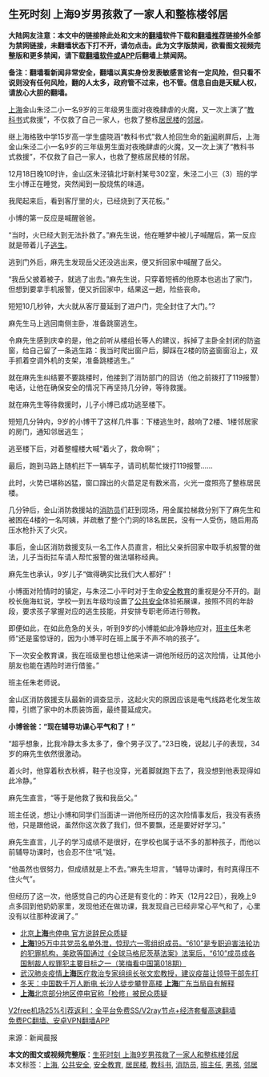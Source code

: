  <h2>生死时刻 上海9岁男孩救了一家人和整栋楼邻居</h2> <p class="notice"><b>大陆网友注意：本文中的链接除此处和文末的<a href="https://github.com/bannedbook/fanqiang" >翻墙</a>软件下载和<a href="https://github.com/killgcd/justmysocks/blob/master/README.md">翻墙推荐</a>链接外全部为禁网链接，未翻墙状态下打不开，请勿点击。此为文字版禁闻，欲看图文视频完整版和更多禁闻，请下载<a href="https://github.com/bannedbook/fanqiang">翻墙软件或APP</a>后翻墙上禁闻网。</p><p>备注：翻墙看新闻非常安全，翻墙以真实身份发表敏感言论有一定风险，但只看不说则没有任何风险，翻的人太多，政府管不过来，也不管。信息自由是天赋人权，请放心大胆的翻墙。</b></p>  <div class="entry"> <p id="summary"><a href="https://www.bannedbook.org/bnews/tag/%e4%b8%8a%e6%b5%b7/" class="st_tag internal_tag" rel="tag" title="标签 上海 下的日志">上海</a>金山朱泾二小一名9岁的三年级男生面对夜晚肆虐的火魔，又一次上演了“<a href="https://www.bannedbook.org/bnews/tag/%E6%95%99%E7%A7%91%E4%B9%A6/" class="st_tag internal_tag" rel="tag" title="标签 教科书 下的日志">教科书</a>式救援”，不仅救了自己一家人，也救了整栋<a href="https://www.bannedbook.org/bnews/tag/%E5%B1%85%E6%B0%91%E6%A5%BC/" class="st_tag internal_tag" rel="tag" title="标签 居民楼 下的日志">居民楼</a>的<a href="https://www.bannedbook.org/bnews/tag/%e9%82%bb%e5%b1%85/" class="st_tag internal_tag" rel="tag" title="标签 邻居 下的日志">邻居</a>。</p> <p>继上海格致中学15岁高一学生盛晓涵“教科书式”救人抢回生命的<span class='wp_keywordlink_affiliate'><a href="https://www.bannedbook.org/" title="新闻">新闻</a></span>刷屏后，上海金山朱泾二小一名9岁的三年级男生面对夜晚肆虐的火魔，又一次上演了“教科书式救援”，不仅救了自己一家人，也救了整栋居民楼的邻居。</p> <p>12月18日晚10时许，金山区朱泾镇北圩新村某号302室，朱泾二小三（3）班的学生小博正在睡觉，突然闻到一股烧焦的味道。</p> <p>我爬起来后，看到客厅里的火，已经烧到了天花板。”</p> <p>小博的第一反应是喊醒爸爸。</p> <p>“当时，火已经大到无法扑救了。”麻先生说，他在睡梦中被儿子喊醒后，第一反应就是带着儿子<span class='wp_keywordlink'><a href="https://www.bannedbook.org/forum5/topic38.html" title="劫难逃生有秘诀" target="_blank">逃生</a></span>。</p> <p>逃到门外后，麻先生发现岳父还没逃出来，便又折回家中喊醒了岳父。</p> <p>“我岳父披着被子，就逃了出去。”麻先生说，只穿着短裤的他原本也逃出了家门，但想到要拿手机报警，便又折回家中，结果这一趟，险些丧命。</p>  <p>短短10几秒钟，大火就从客厅蔓延到了进户门，完全封住了大门。”?</p> <p>麻先生马上逃回南侧主卧，准备跳窗逃生。</p> <p>令麻先生感到庆幸的是，他之前听从楼组长等人的建议，拆掉了主卧全封闭的防盗窗，给自己留了一条逃生路：我当时爬出窗户后，脚踩在2楼的防盗窗窗沿上，双手抓着空调外机的支架，准备跳楼逃生。”</p> <p>就在麻先生纠结要不要跳楼时，他接到了消防部门的回访（他之前拨打了119报警）电话，让他在确保安全的情况下再坚持几分钟，等待救援。</p> <p>就在麻先生等待救援时，儿子小博已成功逃至楼下。</p> <p>短短几分钟内，9岁的小博干了这样几件事：下楼逃生时，敲响了2楼、1楼邻居家的房门，通知邻居逃生；</p> <p>逃至楼下后，对着整幢楼大喊“着火了，救命啊”；</p> <p>最后，跑到马路上随机拦下一辆车子，请司机帮忙拨打119报警……</p>  <p>此时，火势已堪称凶猛，窗口蹿出的火苗足足有数米高，火光一度照亮了整栋居民楼。</p> <p>几分钟后，金山消防救援站的<a href="https://www.bannedbook.org/bnews/tag/%E6%B6%88%E9%98%B2%E5%91%98/" class="st_tag internal_tag" rel="tag" title="标签 消防员 下的日志">消防员</a>们赶到现场，用金属拉梯救分别下了麻先生和被困在4楼的一名阿姨，并疏散了整个门洞的18名居民，没有一人受伤，随后用高压水枪扑灭了火灾。</p> <p>事后，金山区消防救援支队一名工作人员直言，相比父亲折回家中取手机报警的做法，儿子当街拦车请人帮忙报警的做法堪称经典。</p> <p>麻先生也承认，9岁儿子“做得确实比我们大人都好”！</p> <p>小博面对险情时的镇定，与朱泾二小平时对于生命<a href="https://www.bannedbook.org/bnews/tag/%E5%AE%89%E5%85%A8%E6%95%99%E8%82%B2/" class="st_tag internal_tag" rel="tag" title="标签 安全教育 下的日志">安全教育</a>的重视是分不开的。副校长施海虹说，学校一到五年级均设置了<a href="https://www.bannedbook.org/bnews/tag/%E5%85%AC%E5%85%B1%E5%AE%89%E5%85%A8/" class="st_tag internal_tag" rel="tag" title="标签 公共安全 下的日志">公共安全</a>体验拓展课，按照不同的年龄段，要求孩子掌握对应的逃生技能，并安排专职老师进行带教。</p> <p>即便如此，在如此危急的关头，听到9岁的小博能如此冷静地应对，<a href="https://www.bannedbook.org/bnews/tag/%E7%8F%AD%E4%B8%BB%E4%BB%BB/" class="st_tag internal_tag" rel="tag" title="标签 班主任 下的日志">班主任</a>朱老师“还是蛮惊讶的，因为小博平时在班上属于不声不响的孩子”。</p> <p>下一次安全教育课，我在班级里也想让他来讲一讲他所经历的这次险情，让其他小朋友也能在遇险时进行借鉴。”</p> <p>班主任朱老师说。</p>  <p>金山区消防救援支队最新的调查显示，这起火灾的原因应该是电气线路老化发生故障，引燃了家中的木质装饰面，最终蔓延成灾。</p> <p><strong>小博爸爸：“现在辅导功课心平气和了！”</strong></p> <p>“超乎想象，比我冷静太多太多了，像个男子汉了。”23日晚，说起儿子的表现，34岁的麻先生依然很激动。</p> <p>着火时，他穿着秋衣秋裤，鞋子也没穿，光着脚就跑下去了，我没想到他表现得如此冷静。”</p> <p>麻先生直言，“等于是他救了我和我岳父。”</p> <p>班主任说，想让小博和同学们当面讲一讲他所经历的这次险情事发后，我没有表扬他，只是跟他说，虽然你这次救了我们，但不要飘，还是要好好学习。”</p> <p>麻先生直言，儿子的学习成绩不是很好，在学校也属于话不多的那种孩子，而他以前辅导功课时，也会忍不住“吼”娃。</p> <p>“他虽然也很努力，但成绩就是上不去。”麻先生坦言，“辅导功课时，有时真得压不住火气”。</p>  <p>但经历了这一次，他感觉自己的内心还是有变化的：昨天（12月22日），我晚上9点多回到他奶奶家里，发现他还在做功课，我发现自己已经非常心平气和了，心里没有以往那种波澜了。”</p> <ul class='op-related-articles' title='相关阅读'> <li><a href='https://www.bannedbook.org/bnews/bannedvideo/20201224/1454105.html' target='_blank'>北京<b>上海</b>也停电 官方说辞民众质疑</a></li> <li><a href='https://www.bannedbook.org/bnews/comments/20201224/1453986.html' target='_blank'><b>上海</b>195万中共党员名单外泄，惊现六一零组织成员。“610”是专职迫害法轮功的犯罪机构，美欧等国通过《全球马格尼茨基法案》法案后，“610”成员成各国制裁人权罪犯主要目标之一（笑梅看中国第018期）</a></li> <li><a href='https://www.bannedbook.org/bnews/bannedvideo/20201224/1453884.html' target='_blank'>武汉肺炎疫情<b>上海</b>医疗救治专家组组长张文宏教授，建议疫苗让领导干部先打</a></li> <li><a href='https://www.bannedbook.org/bnews/headline/20201224/1453781.html' target='_blank'>冬天：中国数千万人断电 长沙人徒步攀登高楼 <b>上海</b>广东当局自有解释</a></li> <li><a href='https://www.bannedbook.org/bnews/baitai/20201223/1453620.html' target='_blank'><b>上海</b>北京部分地区停电官称「检修」被民众质疑</a></li> </ul> <p class="texttj"> <a href="https://www.bannedbook.org/forum23/topic22702.html" target="_blank">V2free机场25%引荐返利：全平台免费SS/V2ray节点+经济套餐高速翻墙</a><br/> <a href="https://github.com/bannedbook/fanqiang/wiki/%E7%A6%81%E9%97%BB%E7%BD%91%E5%AE%89%E5%8D%93%E7%BF%BB%E5%A2%99%E6%96%B0%E9%97%BBAPP" target="_blank">免费PC翻墙、安卓VPN翻墙APP</a></p><p> 来源：新闻晨报 </p><a name='sharetosocial'></a>       <div><b>本文的图文或视频完整版</b>：<a href='https://www.bannedbook.org/bnews/cnnews/20201225/1454467.html'>生死时刻 上海9岁男孩救了一家人和整栋楼邻居</a></div>  </div><!--END ENTRY--> <div class="postfooter"> <div>本文标签：<a href="https://www.bannedbook.org/bnews/tag/%e4%b8%8a%e6%b5%b7/" rel="tag">上海</a>, <a href="https://www.bannedbook.org/bnews/tag/%E5%85%AC%E5%85%B1%E5%AE%89%E5%85%A8/" rel="tag">公共安全</a>, <a href="https://www.bannedbook.org/bnews/tag/%E5%AE%89%E5%85%A8%E6%95%99%E8%82%B2/" rel="tag">安全教育</a>, <a href="https://www.bannedbook.org/bnews/tag/%E5%B1%85%E6%B0%91%E6%A5%BC/" rel="tag">居民楼</a>, <a href="https://www.bannedbook.org/bnews/tag/%E6%95%99%E7%A7%91%E4%B9%A6/" rel="tag">教科书</a>, <a href="https://www.bannedbook.org/bnews/tag/%E6%B6%88%E9%98%B2%E5%91%98/" rel="tag">消防员</a>, <a href="https://www.bannedbook.org/bnews/tag/%E7%8F%AD%E4%B8%BB%E4%BB%BB/" rel="tag">班主任</a>, <a href="https://www.bannedbook.org/bnews/tag/%e7%94%b7%e5%ad%a9/" rel="tag">男孩</a>, <a href="https://www.bannedbook.org/bnews/tag/%e9%82%bb%e5%b1%85/" rel="tag">邻居</a></div>  </div><!--END POSTFOOTER--> 